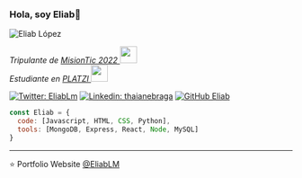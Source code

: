### Hola, soy Eliab👋

![Eliab López](https://user-images.githubusercontent.com/81474239/133650966-9e48bd56-376a-48ab-8c16-bb05d136873b.png)


<!--
**EliabLM/EliabLM** is a ✨ _special_ ✨ repository because its `README.md` (this file) appears on your GitHub profile.

Here are some ideas to get you started:

- 🔭 I’m currently working on ...
- 🌱 I’m currently learning ...
- 👯 I’m looking to collaborate on ...
- 🤔 I’m looking for help with ...
- 💬 Ask me about ...
- 📫 How to reach me: ...
- 😄 Pronouns: ...
- ⚡ Fun fact: ...
-->

<p><em>Tripulante de <a href="https://www.misiontic2022.gov.co/portal/"> MisionTic 2022 </a><img src="https://media.giphy.com/media/fYSnHlufseco8Fh93Z/giphy.gif" width="30"></br>Estudiante en <a href="https://platzi.com/home"> PLATZI </a><img src="https://media.giphy.com/media/WUlplcMpOCEmTGBtBW/giphy.gif" width="30"> 
</em></p>

[![Twitter: EliabLm](https://img.shields.io/twitter/follow/EliabLM?style=social)](https://twitter.com/EliabLM)
[![Linkedin: thaianebraga](https://img.shields.io/badge/-eliablopez-blue?style=flat-square&logo=Linkedin&logoColor=white&link=https://www.linkedin.com/in/eliablopez/)](https://www.linkedin.com/in/eliablopez/)
[![GitHub Eliab](https://img.shields.io/github/followers/EliabLM?label=follow&style=social)](https://github.com/EliabLM)

```javascript
const Eliab = {
  code: [Javascript, HTML, CSS, Python],
  tools: [MongoDB, Express, React, Node, MySQL]
}
```

---

⭐️ Portfolio Website [@EliabLM](https://eliablm.github.io/EliabLM/)
